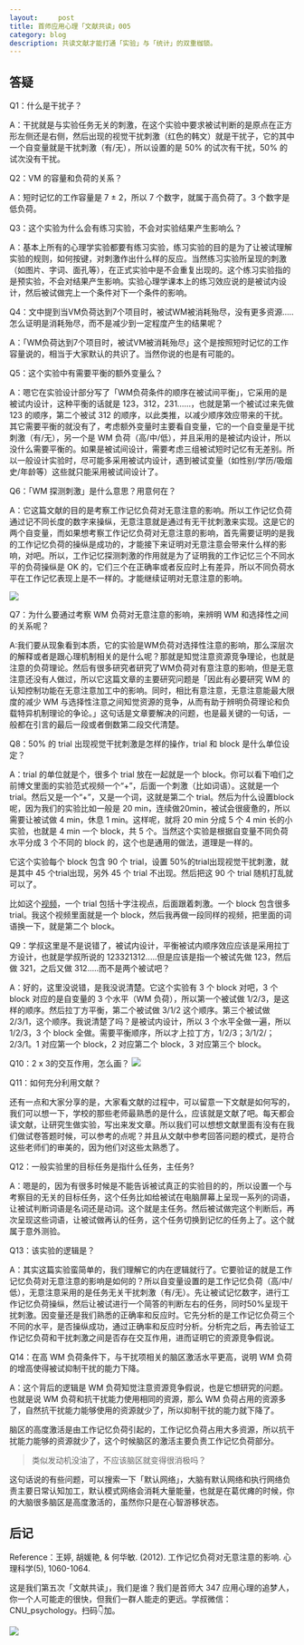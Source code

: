 ```yaml
---
layout:     post
title: 首师应用心理「文献共读」005
category: blog
description: 共读文献才能打通「实验」与「统计」的双重枷锁。
---
```



## 答疑

Q1：什么是干扰子？

A：干扰就是与实验任务无关的刺激，在这个实验中要求被试判断的是原点在正方形左侧还是右侧，然后出现的视觉干扰刺激（红色的韩文）就是干扰子，它的其中一个自变量就是干扰刺激（有/无），所以设置的是 50% 的试次有干扰，50% 的试次没有干扰。

Q2：VM 的容量和负荷的关系？

A：短时记忆的工作容量是 7 ± 2，所以 7 个数字，就属于高负荷了。3 个数字是低负荷。

Q3：这个实验为什么会有练习实验，不会对实验结果产生影响么？

A：基本上所有的心理学实验都要有练习实验，练习实验的目的是为了让被试理解实验的规则，如何按键，对刺激作出什么样的反应。当然练习实验所呈现的刺激（如图片、字词、面孔等），在正式实验中是不会重复出现的。这个练习实验指的是预实验，不会对结果产生影响。实验心理学课本上的练习效应说的是被试内设计，然后被试做完上一个条件对下一个条件的影响。

Q4：文中提到当VM负荷达到7个项目时，被试WM被消耗殆尽，没有更多资源.....怎么证明是消耗殆尽，而不是减少到一定程度产生的结果呢？

A：「WM负荷达到7个项目时，被试VM被消耗殆尽」这个是按照短时记忆的工作容量说的，相当于大家默认的共识了。当然你说的也是有可能的。

Q5：这个实验中有需要平衡的额外变量么？

A：嗯它在实验设计部分写了「WM负荷条件的顺序在被试间平衡」，它采用的是被试内设计，这种平衡的话就是 123，312，231……，也就是第一个被试过来先做 123 的顺序，第二个被试 312 的顺序，以此类推，以减少顺序效应带来的干扰。其它需要平衡的就没有了，考虑额外变量时主要看自变量，它的一个自变量是干扰刺激（有/无），另一个是 WM 负荷（高/中/低），并且采用的是被试内设计，所以没什么需要平衡的。如果是被试间设计，需要考虑三组被试短时记忆有无差别。所以一般设计实验时，尽可能多采用被试内设计，遇到被试变量（如性别/学历/吸烟史/年龄等）这些就只能采用被试间设计了。

Q6：「WM 探测刺激」是什么意思？用意何在？

A：它这篇文献的目的是考察工作记忆负荷对无意注意的影响。所以工作记忆负荷通过记不同长度的数字来操纵，无意注意就是通过有无干扰刺激来实现。这是它的两个自变量，而如果想考察工作记忆负荷对无意注意的影响，首先需要证明的是我的工作记忆负荷的操纵是成功的，才能接下来证明对无意注意会带来什么样的影响，对吧。所以，工作记忆探测刺激的作用就是为了证明我的工作记忆三个不同水平的负荷操纵是 OK 的，它们三个在正确率或者反应时上有差异，所以不同负荷水平在工作记忆表现上是不一样的。才能继续证明对无意注意的影响。

![](https://cnu347-1257355643.cos.ap-beijing.myqcloud.com/CNU347/paper-05.png)

Q7：为什么要通过考察 WM 负荷对无意注意的影响，来辨明 WM 和选择性之间的关系呢？

A:我们要从现象看到本质，它的实验是WM负荷对选择性注意的影响，那么深层次的解释或者是跟心理机制相关的是什么呢？那就是知觉注意资源竞争理论，也就是注意的负荷理论。然后有很多研究者研究了WM负荷对有意注意的影响，但是无意注意还没有人做过，所以它这篇文章的主要研究问题是「因此有必要研究 WM 的认知控制功能在无意注意加工中的影响。同时，相比有意注意，无意注意能最大限度的减少 WM 与选择性注意之间知觉资源的竞争，从而有助于辨明负荷理论和负载特异机制理论的争论。」这句话是文章要解决的问题，也是最关键的一句话，一般都在引言的最后一段或者倒数第二段交代清楚。

Q8：50% 的 trial 出现视觉干扰刺激是怎样的操作，trial 和 block 是什么单位设定？

A：trial 的单位就是个，很多个 trial 放在一起就是一个 block。你可以看下咱们之前博文里面的实验范式视频一个“+”，后面一个刺激（比如词语）。这就是一个 trial。然后又是一个“+”，又是一个词，这就是第二个 trial。然后为什么设置block呢，因为我们的实验比如一般是 20 min，连续做20min，被试会很疲惫的，所以需要让被试做 4 min，休息 1 min。这样呢，就将 20 min 分成 5 个 4 min 长的小实验，也就是 4 min 一个 block，共 5 个。当然这个实验是根据自变量不同负荷水平分成 3 个不同的 block 的，这个也是通用的做法，道理是一样的。

它这个实验每个 block 包含 90 个 trial，设置 50%的trial出现视觉干扰刺激，就是其中 45 个trial出现，另外 45 个 trial 不出现。然后把这 90 个 trial 随机打乱就可以了。

比如这个[视频](http://1257355643.vod2.myqcloud.com/a589a973vodtranscq1257355643/10441c9e5285890789447844265/v.f30.mp4)，一个 trial 包括十字注视点，后面跟着刺激。一个 block 包含很多 trial。我这个视频里面就是一个 block，然后我再做一段同样的视频，把里面的词语换一下，就是第二个 block。

Q9：学叔这里是不是说错了，被试内设计，平衡被试内顺序效应应该是采用拉丁方设计，也就是学叔所说的 123321312.....但是应该是指一个被试先做 123，然后做 321，之后又做 312.....而不是两个被试吧？

A：好的，这里没说错，是我没说清楚。它这个实验有 3 个 block 对吧，3 个 block 对应的是自变量的 3 个水平（WM 负荷），所以第一个被试做 1/2/3，是这样的顺序。然后拉丁方平衡，第二个被试做 3/1/2 这个顺序。第三个被试做 2/3/1，这个顺序。我说清楚了吗？是被试内设计，所以 3 个水平全做一遍，所以 1/2/3，3 个 block 全做。需要平衡顺序，所以才上拉丁方，1/2/3；3/1/2/；2/3/1。1 对应第一个 block，2 对应第二个 block，3 对应第三个 block。

Q10：2 x 3的交互作用，怎么画？
![](https://cnu347-1257355643.cos.ap-beijing.myqcloud.com/CNU347/paper-06.jpeg)


Q11：如何充分利用文献？

还有一点和大家分享的是，大家看文献的过程中，可以留意一下文献是如何写的，我们可以想一下，学校的那些老师最熟悉的是什么，应该就是文献了吧。每天都会读文献，让研究生做实验，写出来发文章。所以我们可以想想文献里面有没有在我们做试卷答题时候，可以参考的点呢？并且从文献中参考回答问题的模式，是符合这些老师们的审美的，因为他们对这些太熟悉了。

Q12：一般实验里的目标任务是指什么任务，主任务?

A：嗯是的，因为有很多时候是不能告诉被试真正的实验目的的，所以设置一个与考察目的无关的目标任务，这个任务比如给被试在电脑屏幕上呈现一系列的词语，让被试判断词语是名词还是动词。这个就是主任务。然后被试做完这个判断后，再次呈现这些词语，让被试做再认的任务，这个任务切换到记忆的任务上了。这个就属于意外测验。

Q13：该实验的逻辑是？

A：其实这篇实验蛮简单的，我们理解它的内在逻辑就行了。它要验证的就是工作记忆负荷对无意注意的影响是如何的？所以自变量设置的是工作记忆负荷（高/中/低），无意注意采用的是任务无关干扰刺激（有/无）。先让被试记忆数字，进行工作记忆负荷操纵，然后让被试进行一个简答的判断左右的任务，同时50%呈现干扰刺激。因变量还是我们熟悉的正确率和反应时。它先分析的是工作记忆负荷三个不同的水平，是否操纵成功，通过正确率和反应时分析。分析完之后，再去验证工作记忆负荷和干扰刺激之间是否存在交互作用，进而证明它的资源竞争假说。

Q14：在高 WM 负荷条件下，与干扰项相关的脑区激活水平更高，说明 WM 负荷的增高使得被试抑制干扰的能力下降。

A：这个背后的逻辑是 WM 负荷知觉注意资源竞争假说，也是它想研究的问题。也就是说 WM 负荷和抗干扰能力使用相同的资源，那么 WM 负荷占用的资源多了，自然抗干扰能力能够使用的资源就少了，所以抑制干扰的能力就下降了。

脑区的高度激活是由工作记忆负荷引起的，工作记忆负荷占用大多资源，所以抗干扰能力能够的资源就少了，这个时候脑区的激活主要负责工作记忆负荷部分。

> 类似发动机没油了，不应该脑区就变得很消极吗？

这句话说的有些问题，可以搜索一下「默认网络」，大脑有默认网络和执行网络负责主要日常认知加工，默认模式网络会消耗大量能量，也就是在葛优瘫的时候，你的大脑很多脑区是高度激活的，虽然你只是在心智游移状态。

## 后记

Reference：王婷, 胡媛艳, & 何华敏. (2012). 工作记忆负荷对无意注意的影响. 心理科学(5), 1060-1064.

这是我们第五次「文献共读」，我们是谁？我们是首师大 347 应用心理的追梦人，你一个人可能走的很快，但我们一群人能走的更远。学叔微信：CNU_psychology。扫码👇加。

![](https://image.cnu347.com/wechat_cnuPsychology.jpg)






